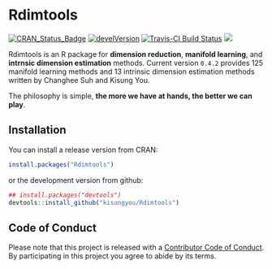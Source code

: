 <!-- README.md is generated from README.Rmd. Please edit that file -->
Rdimtools
======================================================

[![CRAN\_Status\_Badge](http://www.r-pkg.org/badges/version/Rdimtools?color=green)](https://cran.r-project.org/package=Rdimtools) [![develVersion](https://img.shields.io/badge/devel%20version-0.4.2-green.svg?style=flat)](https://github.com/kisungyou/Rdimtools) [![Travis-CI Build Status](https://travis-ci.org/kisungyou/Rdimtools.svg?branch=master)](https://travis-ci.org/kisungyou/Rdimtools) [![](https://cranlogs.r-pkg.org/badges/Rdimtools)](https://cran.r-project.org/package=Rdimtools)

Rdimtools is an R package for **dimension reduction**, **manifold learning**, and **intrnsic dimension estimation** methods. Current version `0.4.2` provides 125 manifold learning methods and 13 intrinsic dimension estimation methods written by Changhee Suh and Kisung You.

The philosophy is simple, **the more we have at hands, the better we can play**.

Installation
------------

You can install a release version from CRAN:

``` r
install.packages("Rdimtools")
```

or the development version from github:

``` r
## install.packages("devtools")
devtools::install_github("kisungyou/Rdimtools")
```

Code of Conduct
---------------

Please note that this project is released with a [Contributor Code of Conduct](CONDUCT.md). By participating in this project you agree to abide by its terms.
